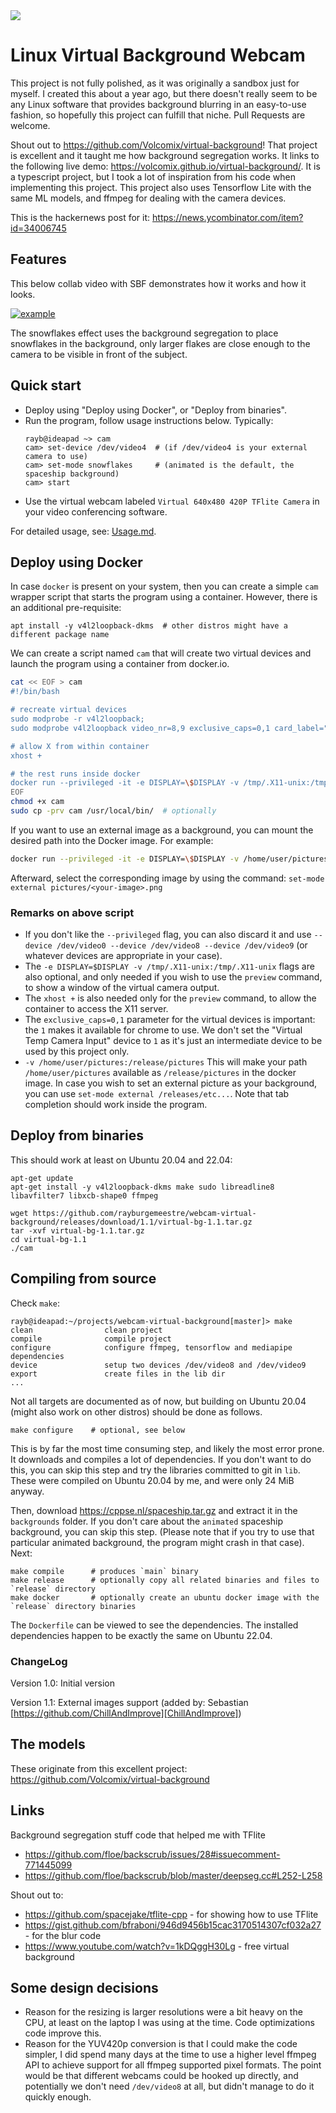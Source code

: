 <img src="https://cppse.nl/webcam-virtual-background.png">

# Linux Virtual Background Webcam

This project is not fully polished, as it was originally a sandbox just for
myself. I created this about a year ago, but there doesn't really seem to be
any Linux software that provides background blurring in an easy-to-use fashion,
so hopefully this project can fulfill that niche. Pull Requests are welcome.

Shout out to https://github.com/Volcomix/virtual-background! That project is
excellent and it taught me how background segregation works. It links to the
following live demo: https://volcomix.github.io/virtual-background/. It is a
typescript project, but I took a lot of inspiration from his code when
implementing this project. This project also uses Tensorflow Lite with the same
ML models, and ffmpeg for dealing with the camera devices.

This is the hackernews post for it: https://news.ycombinator.com/item?id=34006745

## Features

This below collab video with SBF demonstrates how it works and how it looks.

[![example](https://img.youtube.com/vi/DIcuFBXAKJc/0.jpg)](https://www.youtube.com/watch?v=DIcuFBXAKJc)

The snowflakes effect uses the background segregation to place snowflakes in
the background, only larger flakes are close enough to the camera to be visible
in front of the subject.

## Quick start

- Deploy using "Deploy using Docker", or "Deploy from binaries".
- Run the program, follow usage instructions below. Typically:
  ```
  rayb@ideapad ~> cam
  cam> set-device /dev/video4  # (if /dev/video4 is your external camera to use)
  cam> set-mode snowflakes     # (animated is the default, the spaceship background)
  cam> start
  ```
- Use the virtual webcam labeled `Virtual 640x480 420P TFlite Camera` in your
  video conferencing software.

For detailed usage, see: [Usage.md](Usage.md).

## Deploy using Docker

In case `docker` is present on your system, then you can create a simple `cam`
wrapper script that starts the program using a container.
However, there is an additional pre-requisite:

    apt install -y v4l2loopback-dkms  # other distros might have a different package name

We can create a script named `cam` that will create two virtual devices and
launch the program using a container from docker.io.

```bash
cat << EOF > cam
#!/bin/bash

# recreate virtual devices
sudo modprobe -r v4l2loopback;
sudo modprobe v4l2loopback video_nr=8,9 exclusive_caps=0,1 card_label="Virtual Temp Camera Input","Virtual 640x480 420P TFlite Camera";

# allow X from within container
xhost +

# the rest runs inside docker
docker run --privileged -it -e DISPLAY=\$DISPLAY -v /tmp/.X11-unix:/tmp/.X11-unix docker.io/rayburgemeestre/virtual-bg:1.1
EOF
chmod +x cam
sudo cp -prv cam /usr/local/bin/  # optionally
```

If you want to use an external image as a background, you can mount the desired path into the Docker image. For example:

```bash
docker run --privileged -it -e DISPLAY=\$DISPLAY -v /home/user/pictures:/release/pictures -v /tmp/.X11-unix:/tmp/.X11-unix docker.io/rayburgemeestre/virtual-bg:1.1
```

Afterward, select the corresponding image by using the command: `set-mode external pictures/<your-image>.png`

### Remarks on above script

- If you don't like the `--privileged` flag, you can also discard it and use
  `--device /dev/video0 --device /dev/video8 --device /dev/video9` (or whatever
  devices are appropriate in your case).
- The `-e DISPLAY=$DISPLAY -v /tmp/.X11-unix:/tmp/.X11-unix` flags are also
  optional, and only needed if you wish to use the `preview` command, to show a
  window of the virtual camera output.
- The `xhost +` is also needed only for the `preview` command, to allow the
  container to access the X11 server.
- The `exclusive_caps=0,1` parameter for the virtual devices is important: the
  `1` makes it available for chrome to use. We don't set the "Virtual Temp
  Camera Input" device to `1` as it's just an intermediate device to be used by
  this project only.
- `-v /home/user/pictures:/release/pictures` This will make your path
  `/home/user/pictures` available as `/release/pictures` in the docker image.
  In case you wish to set an external picture as your background, you can use
  `set-mode external /releases/etc...`. Note that tab completion should work
  inside the program.

## Deploy from binaries

This should work at least on Ubuntu 20.04 and 22.04:

    apt-get update
    apt-get install -y v4l2loopback-dkms make sudo libreadline8 libavfilter7 libxcb-shape0 ffmpeg

    wget https://github.com/rayburgemeestre/webcam-virtual-background/releases/download/1.1/virtual-bg-1.1.tar.gz
    tar -xvf virtual-bg-1.1.tar.gz
    cd virtual-bg-1.1
    ./cam

## Compiling from source

Check `make`:

    rayb@ideapad:~/projects/webcam-virtual-background[master]> make
    clean                clean project
    compile              compile project
    configure            configure ffmpeg, tensorflow and mediapipe dependencies
    device               setup two devices /dev/video8 and /dev/video9
    export               create files in the lib dir
    ...

Not all targets are documented as of now, but building on Ubuntu 20.04 (might
also work on other distros) should be done as follows.

    make configure    # optional, see below

This is by far the most time consuming step, and likely the most error prone.
It downloads and compiles a lot of dependencies. If you don't want to do this,
you can skip this step and try the libraries committed to git in `lib`. These
were compiled on Ubuntu 20.04 by me, and were only 24 MiB anyway.

Then, download https://cppse.nl/spaceship.tar.gz and extract it in the
`backgrounds` folder. If you don't care about the `animated` spaceship
background, you can skip this step. (Please note that if you try to use that
particular animated background, the program might crash in that case). Next:

    make compile      # produces `main` binary
    make release      # optionally copy all related binaries and files to `release` directory
    make docker       # optionally create an ubuntu docker image with the `release` directory binaries

The `Dockerfile` can be viewed to see the dependencies. The installed
dependencies happen to be exactly the same on Ubuntu 22.04.

### ChangeLog

Version 1.0: Initial version

Version 1.1: External images support (added by: Sebastian [https://github.com/ChillAndImprove][ChillAndImprove])

## The models

These originate from this excellent project:
https://github.com/Volcomix/virtual-background

## Links

Background segregation stuff code that helped me with TFlite

- https://github.com/floe/backscrub/issues/28#issuecomment-771445099
- https://github.com/floe/backscrub/blob/master/deepseg.cc#L252-L258

Shout out to:

- https://github.com/spacejake/tflite-cpp - for showing how to use TFlite
- https://gist.github.com/bfraboni/946d9456b15cac3170514307cf032a27 - for the blur code
- https://www.youtube.com/watch?v=1kDQggH30Lg - free virtual background

## Some design decisions

- Reason for the resizing is larger resolutions were a bit heavy on the CPU, at
  least on the laptop I was using at the time. Code optimizations code improve
  this.
- Reason for the YUV420p conversion is that I could make the code simpler, I
  did spend many days at the time to use a higher level ffmpeg API to achieve
  support for all ffmpeg supported pixel formats. The point would be that
  different webcams could be hooked up directly, and potentially we don't need
  `/dev/video8` at all, but didn't manage to do it quickly enough.
